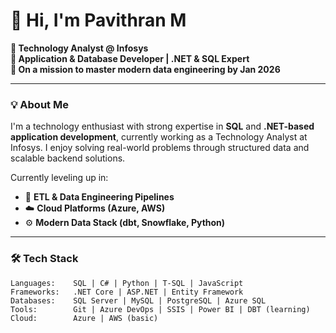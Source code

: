 # 👋 Hi, I'm Pavithran M

**💼 Technology Analyst @ Infosys**  
**🧠 Application & Database Developer | .NET & SQL Expert**  
**🎯 On a mission to master modern data engineering by Jan 2026**

---

### 💡 About Me

I'm a technology enthusiast with strong expertise in **SQL** and **.NET-based application development**, currently working as a Technology Analyst at Infosys. I enjoy solving real-world problems through structured data and scalable backend solutions.

Currently leveling up in:
- 🔁 **ETL & Data Engineering Pipelines**
- ☁️ **Cloud Platforms (Azure, AWS)**
- ⚙️ **Modern Data Stack (dbt, Snowflake, Python)**

---

### 🛠️ Tech Stack

```text
Languages:    SQL | C# | Python | T-SQL | JavaScript  
Frameworks:   .NET Core | ASP.NET | Entity Framework  
Databases:    SQL Server | MySQL | PostgreSQL | Azure SQL  
Tools:        Git | Azure DevOps | SSIS | Power BI | DBT (learning)  
Cloud:        Azure | AWS (basic)  
```

